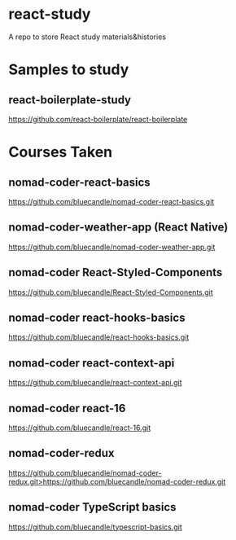 # react-study
A repo to store React study materials&histories

# Samples to study 

## react-boilerplate-study
<a href = 'https://github.com/react-boilerplate/react-boilerplate'>https://github.com/react-boilerplate/react-boilerplate</a>


# Courses Taken

## nomad-coder-react-basics
<a href = 'https://github.com/bluecandle/nomad-coder-react-basics.git'>https://github.com/bluecandle/nomad-coder-react-basics.git</a>

## nomad-coder-weather-app (React Native)
<a href = 'https://github.com/bluecandle/nomad-coder-weather-app.git'>https://github.com/bluecandle/nomad-coder-weather-app.git</a>

## nomad-coder React-Styled-Components
<a href = 'https://github.com/bluecandle/React-Styled-Components.git'>https://github.com/bluecandle/React-Styled-Components.git</a>

## nomad-coder react-hooks-basics
<a href = 'https://github.com/bluecandle/react-hooks-basics.git'>https://github.com/bluecandle/react-hooks-basics.git</a>

## nomad-coder react-context-api
<a href = 'https://github.com/bluecandle/react-context-api.git'>https://github.com/bluecandle/react-context-api.git</a>

## nomad-coder react-16
<a href = 'https://github.com/bluecandle/react-16.git'>https://github.com/bluecandle/react-16.git</a>

## nomad-coder-redux
<a href = 'https://github.com/bluecandle/nomad-coder-redux.git>https://github.com/bluecandle/nomad-coder-redux.git'>https://github.com/bluecandle/nomad-coder-redux.git>https://github.com/bluecandle/nomad-coder-redux.git</a>

## nomad-coder TypeScript basics
<a href = 'https://github.com/bluecandle/typescript-basics.git'>https://github.com/bluecandle/typescript-basics.git</a>
